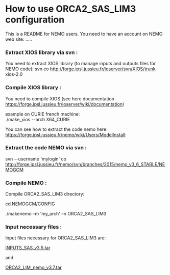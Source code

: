 # How to use ORCA2_SAS_LIM3 configuration

This is a README for NEMO users. You need to have an account on NEMO web site: .....

### Extract XIOS library via svn :
You need to extract XIOS library (to manage inputs and outputs files for NEMO code):
svn co ​http://forge.ipsl.jussieu.fr/ioserver/svn/XIOS/trunk xios-2.0

### Compile XIOS library :
You need to compile XIOS (see here documentation https://forge.ipsl.jussieu.fr/ioserver/wiki/documentation)

example on CURIE french machine:   
./make_xios --arch X64\_CURIE


You can see how to extract the code nemo  here: 
https://forge.ipsl.jussieu.fr/nemo/wiki/Users/ModelInstall: 

### Extract the code NEMO via svn :
svn --username 'mylogin' co http://forge.ipsl.jussieu.fr/nemo/svn/branches/2015/nemo_v3_6_STABLE/NEMOGCM

### Compile NEMO :

Compile ORCA2_SAS_LIM3 directory:

cd NEMOGCM/CONFIG

./makenemo –m 'my_arch' –n ORCA2\_SAS\_LIM3 

### Input necessary files :
Input files necessary for ORCA2_SAS_LIM3 are:

[INPUTS_SAS_v3.5.tar](https://prodn.idris.fr/thredds/catalog/ipsl_public/romr005/Online_forcing_archives/catalog.html/INPUTS_SAS_v3.5.tar)

and 

[ORCA2_LIM_nemo_v3.7.tar](prodn.idris.fr/thredds/catalog/ipsl_public/romr005/Online_forcing_archives/catalog.html?dataset=DatasetScanipsl_public/romr005/Online_forcing_archives/ORCA2_LIM_nemo_v3.7.tar)
